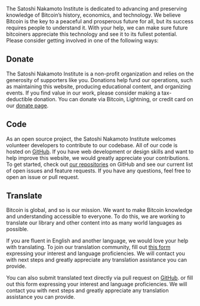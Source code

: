The Satoshi Nakamoto Institute is dedicated to advancing and preserving knowledge of Bitcoin’s history, economics, and technology. We believe Bitcoin is the key to a peaceful and prosperous future for all, but its success requires people to understand it. With your help, we can make sure future bitcoiners appreciate this technology and see it to its fullest potential. Please consider getting involved in one of the following ways:

## Donate

The Satoshi Nakamoto Institute is a non-profit organization and relies on the generosity of supporters like you. Donations help fund our operations, such as maintaining this website, producing educational content, and organizing events. If you find value in our work, please consider making a tax-deductible donation. You can donate via Bitcoin, Lightning, or credit card on our [donate page](/donate).

## Code

As an open source project, the Satoshi Nakamoto Institute welcomes volunteer developers to contribute to our codebase. All of our code is hosted on [GitHub](https://github.com/NakamotoInstitute). If you have web development or design skills and want to help improve this website, we would greatly appreciate your contributions. To get started, check out [our repositories](https://github.com/NakamotoInstitute/nakamotoinstitute.org) on GitHub and see our current list of open issues and feature requests. If you have any questions, feel free to open an issue or pull request.

## Translate

Bitcoin is global, and so is our mission. We want to make Bitcoin knowledge and understanding accessible to everyone. To do this, we are working to translate our library and other content into as many world languages as possible.

If you are fluent in English and another language, we would love your help with translating. To join our translation community, fill out [this form](https://forms.gle/QbaYmkz1mJwBbErf6) expressing your interest and language proficiencies. We will contact you with next steps and greatly appreciate any translation assistance you can provide.

You can also submit translated text directly via pull request on [GitHub](https://github.com/NakamotoInstitute/nakamotoinstitute.org). or fill out this form expressing your interest and language proficiencies. We will contact you with next steps and greatly appreciate any translation assistance you can provide.
